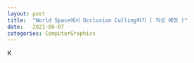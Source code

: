 ```yaml
---
layout: post
title:  "World Space에서 Occlusion Culling하기 ( 작성 예정 )"
date:   2021-06-07
categories: ComputerGraphics
---
```

K